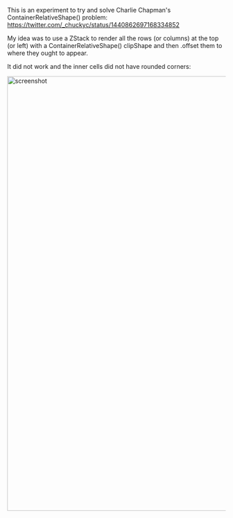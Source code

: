 This is an experiment to try and solve Charlie Chapman's ContainerRelativeShape() problem: https://twitter.com/_chuckyc/status/1440862697168334852

My idea was to use a ZStack to render all the rows (or columns) at the top (or left) with a ContainerRelativeShape() clipShape and then .offset them to where they ought to appear.

It did not work and the inner cells did not have rounded corners:

<p>
	<img src="screenshot.png" width="1000" title="screenshot" />
</p>

